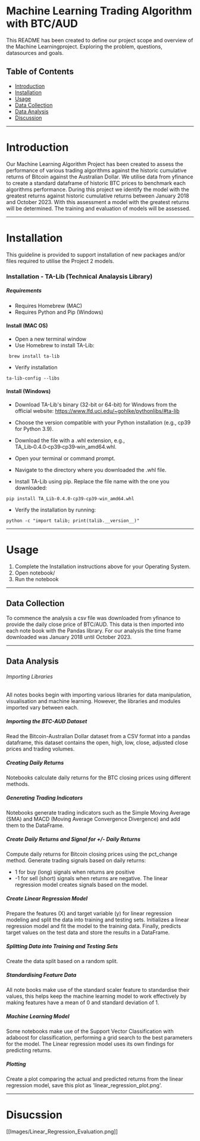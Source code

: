 # Machine Learning Trading Algorithm with BTC/AUD

This README has been created to define our project scope and overview of the Machine Learningproject. Exploring the problem, questions, datasources and goals. 

## Table of Contents
- [Introduction](#introduction)
- [Installation](#installation)
- [Usage](#usage)
- [Data Collection](#data-collection)
- [Data Analysis](#data-analysis)
- [Discussion](#discussion)

 ___ 
# Introduction

Our Machine Learning Algorithm Project has been created to assess the performance of various trading algorithms against the historic cumulative returns of Bitcoin against the Australian Dollar. We utilise data from yfinance to create a standard dataframe of historic BTC prices to benchmark each algorithms performance. During this project we identify the model with the greatest returns against historic cumulative returns between January 2018 and October 2023. With this assessment a model with the greatest returns will be determined. The training and evaluation of models will be assessed. 

___
# Installation
This guideline is provided to support installation of new packages and/or files required to utilise the Project 2 models. 
### Installation - TA-Lib (Technical Analaysis Library)
##### Requirements
* Requires Homebrew (MAC)
* Requires Python and Pip (Windows)

#### Install (MAC OS)
 * Open a new terminal window
 * Use Homebrew to install TA-Lib:

```shell 
 brew install ta-lib
```

* Verify installation

```shell
ta-lib-config --libs
```

#### Install (Windows)
* Download TA-Lib's binary (32-bit or 64-bit) for Windows from the official website: https://www.lfd.uci.edu/~gohlke/pythonlibs/#ta-lib
* Choose the version compatible with your Python installation (e.g., cp39 for Python 3.9).
* Download the file with a .whl extension, e.g., TA_Lib‑0.4.0‑cp39‑cp39‑win_amd64.whl.
* Open your terminal or command prompt.

* Navigate to the directory where you downloaded the .whl file.

* Install TA-Lib using pip. Replace the file name with the one you downloaded:

```shell
pip install TA_Lib-0.4.0-cp39-cp39-win_amd64.whl
```
* Verify the installation by running:

```shell
python -c "import talib; print(talib.__version__)"
```

___
# Usage

1. Complete the Installation instructions above for your Operating System.
2. Open notebook/
3. Run the notebook
   
___
## Data Collection
To commence the analysis a csv file was downloaded from yfinance to provide the daily close price of BTC/AUD. This data is then imported into each note book with the Pandas library. For our analysis the time frame downloaded was January 2018 until October 2023. 

___
## Data Analysis
###### Importing Libraries
All notes books begin with importing various libraries for data manipulation, visualisation and machine learning. However, the libraries and modules imported vary between each.

##### Importing the BTC-AUD Dataset
Read the Bitcoin-Australian Dollar dataset from a CSV format into a pandas dataframe, this dataset contains the open, high, low, close, adjusted close prices and trading volumes. 

##### Creating Daily Returns
Notebooks calculate daily returns for the BTC closing prices using different methods. 

##### Generating Trading Indicators
Notebooks generate trading indicators such as the Simple Moving Average (SMA) and MACD (Moving Average Convergence Divergence) and add them to the DataFrame. 

##### Create Daily Returns and Signal for +/- Daily Returns
Compute daily returns for Bitcoin closing prices using the pct_change method. Generate trading signals based on daily returns: 
* 1 for buy (long) signals when returns are positive
* -1 for sell (short) signals when returns are negative.
The linear regression model creates signals based on the model. 

##### Create Linear Regression Model
Prepare the features (X) and target variable (y) for linear regression modeling and split the data into training and testing sets.
Initializes a linear regression model and fit the model to the training data. Finally, predicts target values on the test data and store the results in a DataFrame.

##### Splitting Data into Training and Testing Sets
Create the data split based on a random split.

##### Standardising Feature Data
All note books make use of the standard scaler feature to standardise their values, this helps keep the machine learning model to work effectively by making features have a mean of 0 and standard deviation of 1. 

##### Machine Learning Model
Some notebooks make use of the Support Vector Classification with adaboost for classification, performing a grid search to the best parameters for the model. The Linear regression model uses its own findings for predicting returns. 

##### Plotting
Create a plot comparing the actual and predicted returns from the linear regression model, save this plot as 'linear_regression_plot.png'.
___

# Disucssion
[[Images/Linear_Regression_Evaluation.png]]
